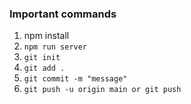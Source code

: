 ### Important commands

1. npm install
2. `npm run server`
3. `git init`
4. `git add .`
5. `git commit -m "message"`
6. `git push -u origin main or git push`